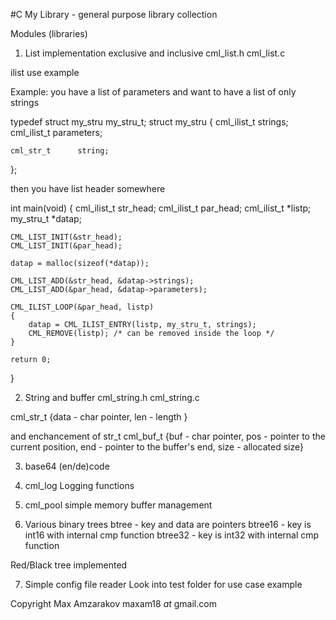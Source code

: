 #C My Library  - general purpose library collection

Modules (libraries)
1. List implementation
exclusive and inclusive
cml_list.h
cml_list.c

ilist use example

Example:
you have a list of parameters
and want to have a list of only strings

typedef struct my_stru my_stru_t;
struct my_stru
{
    cml_ilist_t    strings;
    cml_ilist_t    parameters;

    cml_str_t      string;
};

then you have list header somewhere

int main(void)
{
    cml_ilist_t  str_head;
    cml_ilist_t  par_head;
    cml_ilist_t *listp;
    my_stru_t   *datap;

    CML_LIST_INIT(&str_head);
    CML_LIST_INIT(&par_head);

    datap = malloc(sizeof(*datap));

    CML_LIST_ADD(&str_head, &datap->strings);
    CML_LIST_ADD(&par_head, &datap->parameters);

    CML_ILIST_LOOP(&par_head, listp)
    {
        datap = CML_ILIST_ENTRY(listp, my_stru_t, strings);
        CML_REMOVE(listp); /* can be removed inside the loop */
    }

    return 0;
}

2. String and buffer 
cml_string.h
cml_string.c

cml_str_t {data - char pointer, len - length }

and enchancement of str_t
cml_buf_t {buf - char pointer, pos - pointer to the current position, end - pointer to the buffer's end, size - allocated size}

3. base64 (en/de)code

4. cml_log
Logging functions

5. cml_pool
simple memory buffer management

6. Various binary trees
btree - key and data are pointers
btree16 - key is int16 with internal cmp function
btree32 - key is int32 with internal cmp function

Red/Black tree implemented

7. Simple config file reader
Look into test folder for use case example

Copyright Max Amzarakov maxam18 _at_ gmail.com

